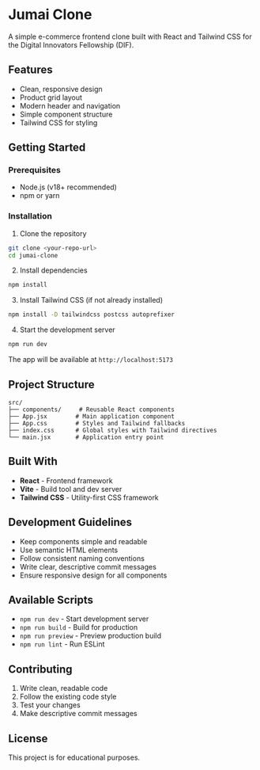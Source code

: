 # Jumai Clone

A simple e-commerce frontend clone built with React and Tailwind CSS for the Digital Innovators Fellowship (DIF).

## Features

- Clean, responsive design
- Product grid layout
- Modern header and navigation
- Simple component structure
- Tailwind CSS for styling

## Getting Started

### Prerequisites

- Node.js (v18+ recommended)
- npm or yarn

### Installation

1. Clone the repository
```bash
git clone <your-repo-url>
cd jumai-clone
```

2. Install dependencies
```bash
npm install
```

3. Install Tailwind CSS (if not already installed)
```bash
npm install -D tailwindcss postcss autoprefixer
```

4. Start the development server
```bash
npm run dev
```

The app will be available at `http://localhost:5173`

## Project Structure

```
src/
├── components/     # Reusable React components
├── App.jsx        # Main application component
├── App.css        # Styles and Tailwind fallbacks
├── index.css      # Global styles with Tailwind directives
└── main.jsx       # Application entry point
```

## Built With

- **React** - Frontend framework
- **Vite** - Build tool and dev server
- **Tailwind CSS** - Utility-first CSS framework

## Development Guidelines

- Keep components simple and readable
- Use semantic HTML elements
- Follow consistent naming conventions
- Write clear, descriptive commit messages
- Ensure responsive design for all components

## Available Scripts

- `npm run dev` - Start development server
- `npm run build` - Build for production
- `npm run preview` - Preview production build
- `npm run lint` - Run ESLint

## Contributing

1. Write clean, readable code
2. Follow the existing code style
3. Test your changes
4. Make descriptive commit messages

## License

This project is for educational purposes.